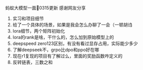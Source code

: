 蚂蚁大模型一面📒0315更新
感谢网友分享
1. 实习和项目细节
2. 给了一个具体的场景，如果是我会怎么办聊了一会（一顿胡诌
3. lora细节，两个矩阵初始化
4. lora的rank是啥，干什么的，怎么加到原始模型上的
5. deepspeed zero123区别，有没有看过显存占用，实际能少多少
6. 了解deepseek不，grpo比dpo和ppo好在哪
7. 现在r1复现的项目有了解过么，里面的奖励函数咋定义的
8. 反转链表，三数之和